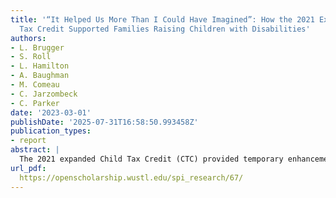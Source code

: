 ```yaml
---
title: '“It Helped Us More Than I Could Have Imagined”: How the 2021 Expanded Child
  Tax Credit Supported Families Raising Children with Disabilities'
authors:
- L. Brugger
- S. Roll
- L. Hamilton
- A. Baughman
- M. Comeau
- C. Jarzombeck
- C. Parker
date: '2023-03-01'
publishDate: '2025-07-31T16:58:50.993458Z'
publication_types:
- report
abstract: |
  The 2021 expanded Child Tax Credit (CTC) provided temporary enhancements to the existing CTC for the tax years 2021 and 2022. Under the expanded credit, families with children under the age of 18 were eligible to receive a credit of up to $3,000 per child ($3,600 for children under the age of 6). In addition, half the credit was paid out on a monthly basis rather than as a one-time payment at tax time. This provision was designed to provide more immediate financial support to families with children during the COVID-19 pandemic. However, it also supported families who were at higher risk of financial strain, such as those raising children with disabilities. In this report, we use a nationally representative survey of US families to explore the impacts of the CTC on families raising children with disabilities. This survey was administered immediately before the first CTC payments went out and immediately after the payments ended
url_pdf:  
  https://openscholarship.wustl.edu/spi_research/67/
---
```

